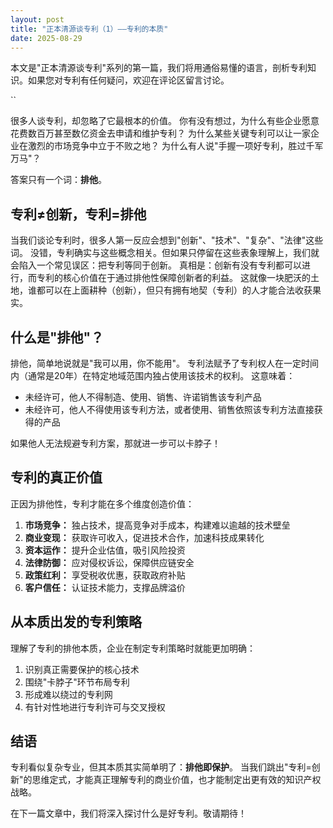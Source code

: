 ```yaml
---
layout: post 
title: "正本清源谈专利（1）——专利的本质"
date: 2025-08-29
---
```


本文是"正本清源谈专利"系列的第一篇，我们将用通俗易懂的语言，剖析专利知识。如果您对专利有任何疑问，欢迎在评论区留言讨论。


`` 

很多人谈专利，却忽略了它最根本的价值。
你有没有想过，为什么有些企业愿意花费数百万甚至数亿资金去申请和维护专利？
为什么某些关键专利可以让一家企业在激烈的市场竞争中立于不败之地？
为什么有人说"手握一项好专利，胜过千军万马"？

答案只有一个词：**排他**。

## 专利≠创新，专利=排他

当我们谈论专利时，很多人第一反应会想到"创新"、"技术"、"复杂"、"法律"这些词。
没错，专利确实与这些概念相关。但如果只停留在这些表象理解上，我们就会陷入一个常见误区：把专利等同于创新。
真相是：创新有没有专利都可以进行，而专利的核心价值在于通过排他性保障创新者的利益。
这就像一块肥沃的土地，谁都可以在上面耕种（创新），但只有拥有地契（专利）的人才能合法收获果实。

## 什么是"排他"？

排他，简单地说就是"我可以用，你不能用"。
专利法赋予了专利权人在一定时间内（通常是20年）在特定地域范围内独占使用该技术的权利。
这意味着：

* 未经许可，他人不得制造、使用、销售、许诺销售该专利产品
* 未经许可，他人不得使用该专利方法，或者使用、销售依照该专利方法直接获得的产品

如果他人无法规避专利方案，那就进一步可以卡脖子！

## 专利的真正价值

正因为排他性，专利才能在多个维度创造价值：

1.  **市场竞争：** 独占技术，提高竞争对手成本，构建难以逾越的技术壁垒
2.  **商业变现：** 获取许可收入，促进技术合作，加速科技成果转化
3.  **资本运作：** 提升企业估值，吸引风险投资
4.  **法律防御：** 应对侵权诉讼，保障供应链安全
5.  **政策红利：** 享受税收优惠，获取政府补贴
6.  **客户信任：** 认证技术能力，支撑品牌溢价

## 从本质出发的专利策略

理解了专利的排他本质，企业在制定专利策略时就能更加明确：

1.  识别真正需要保护的核心技术
2.  围绕"卡脖子"环节布局专利
3.  形成难以绕过的专利网
4.  有针对性地进行专利许可与交叉授权

## 结语

专利看似复杂专业，但其本质其实简单明了：**排他即保护**。
当我们跳出"专利=创新"的思维定式，才能真正理解专利的商业价值，也才能制定出更有效的知识产权战略。

在下一篇文章中，我们将深入探讨什么是好专利。敬请期待！

